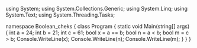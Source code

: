 ﻿using System;
using System.Collections.Generic;
using System.Linq;
using System.Text;
using System.Threading.Tasks;

namespace Boolean_cheks
{
    class Program
    {
        static void Main(string[] args)
        {
            int a = 24;
            int b = 21;
            int c = 61;
            bool x = a == b;
            bool n = a < b;
            bool m = c > b;
            Console.WriteLine(x);
            Console.WriteLine(n);
            Console.WriteLine(m);
        }
    }
}